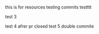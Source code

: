 this is for resources
testing commits
testttt


test 3

test 4 afrer pr closed
test 5 double commite
